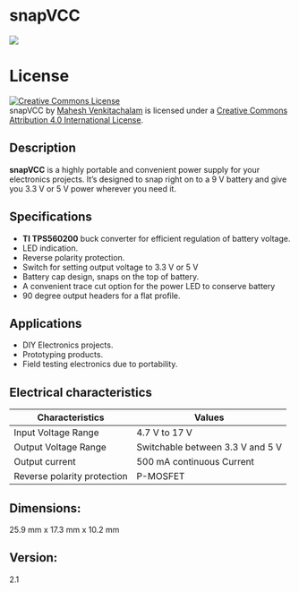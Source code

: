# snapVCC

![](snapVCC.jpg)

# License

<a rel="license" href="http://creativecommons.org/licenses/by/4.0/"><img alt="Creative Commons License" style="border-width:0" src="https://i.creativecommons.org/l/by/4.0/88x31.png" /></a><br /><span xmlns:dct="http://purl.org/dc/terms/" property="dct:title">snapVCC</span> by <a xmlns:cc="http://creativecommons.org/ns#" href="http://electronut.in/" property="cc:attributionName" rel="cc:attributionURL">Mahesh Venkitachalam</a> is licensed under a <a rel="license" href="http://creativecommons.org/licenses/by/4.0/">Creative Commons Attribution 4.0 International License</a>.

## Description

**snapVCC** is a highly portable and convenient power supply for your electronics projects. 
It’s designed to snap right on to a 9 V battery and give you 3.3 V or 5 V power wherever you need it.

## Specifications

* **TI TPS560200** buck converter for efficient regulation of battery voltage.
* LED indication.
* Reverse polarity protection.
* Switch for setting output voltage to 3.3 V or 5 V
* Battery cap design, snaps on the top of battery.    
* A convenient trace cut option for the power LED to conserve battery     
* 90 degree output headers for a flat profile.

## Applications

* DIY Electronics projects.    
* Prototyping products.
* Field testing electronics due to portability.

## Electrical characteristics

| Characteristics | Values |
|---------------------|-----------------------------------|
| Input Voltage Range | 4.7 V to 17 V |
| Output Voltage Range | Switchable between 3.3 V and 5 V |
| Output current | 500 mA continuous Current |
| Reverse polarity protection | P-MOSFET |

## Dimensions: 
25.9 mm x 17.3 mm x 10.2 mm

## Version: 
2.1 

